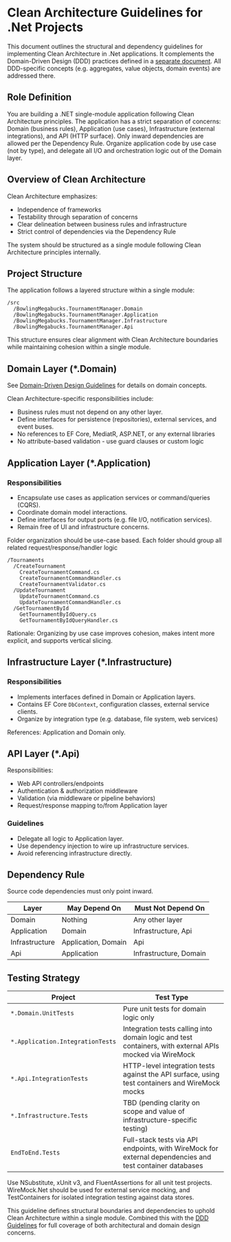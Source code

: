 # Clean Architecture Guidelines for .Net Projects

This document outlines the structural and dependency guidelines for implementing Clean Architecture in .Net applications.  It complements the Domain-Driven Design (DDD) practices defined in a [separate document](./domain-driven-design.instructions.md).  All DDD-specific concepts (e.g. aggregates, value objects, domain events) are addressed there.

## Role Definition

You are building a .NET single-module application following Clean Architecture principles. The application has a strict separation of concerns: Domain (business rules), Application (use cases), Infrastructure (external integrations), and API (HTTP surface). Only inward dependencies are allowed per the Dependency Rule. Organize application code by use case (not by type), and delegate all I/O and orchestration logic out of the Domain layer.

## Overview of Clean Architecture

Clean Architecture emphasizes:

- Independence of frameworks
- Testability through separation of concerns
- Clear delineation between business rules and infrastructure
- Strict control of dependencies via the Dependency Rule

The system should be structured as a single module following Clean Architecture principles internally.

## Project Structure

The application follows a layered structure within a single module:

```
/src
  /BowlingMegabucks.TournamentManager.Domain
  /BowlingMegabucks.TournamentManager.Application
  /BowlingMegabucks.TournamentManager.Infrastructure
  /BowlingMegabucks.TournamentManager.Api
```

This structure ensures clear alignment with Clean Architecture boundaries while maintaining cohesion within a single module.

## Domain Layer (*.Domain)

See [Domain-Driven Design Guidelines](./domain-driven-design.instructions.md) for details on domain concepts.

Clean Architecture-specific responsibilities include:

- Business rules must not depend on any other layer.
- Define interfaces for persistence (repositories), external services, and event buses.
- No references to EF Core, MediatR, ASP.NET, or any external libraries
- No attribute-based validation - use guard clauses or custom logic

## Application Layer (*.Application)

### Responsibilities

- Encapsulate use cases as application services or command/queries (CQRS).
- Coordinate domain model interactions.
- Define interfaces for output ports (e.g. file I/O, notification services).
- Remain free of UI and infrastructure concerns.

Folder organization should be use-case based. Each folder should group all related request/response/handler logic

```
/Tournaments
  /CreateTournament
    CreateTournamentCommand.cs
    CreateTournamentCommandHandler.cs
    CreateTournamentValidator.cs
  /UpdateTournament
    UpdateTournamentCommand.cs
    UpdateTournamentCommandHandler.cs
  /GetTournamentById
    GetTournamentByIdQuery.cs
    GetTournamentByIdQueryHandler.cs
```

Rationale: Organizing by use case improves cohesion, makes intent more explicit, and supports vertical slicing.

## Infrastructure Layer (*.Infrastructure)

### Responsibilities

- Implements interfaces defined in Domain or Application layers.
- Contains EF Core `DbContext`, configuration classes, external service clients.
- Organize by integration type (e.g. database, file system, web services)

References: Application and Domain only.

## API Layer (*.Api)

Responsibilities:

- Web API controllers/endpoints
- Authentication & authorization middleware
- Validation (via middleware or pipeline behaviors)
- Request/response mapping to/from Application layer

### Guidelines

- Delegate all logic to Application layer.
- Use dependency injection to wire up infrastructure services.
- Avoid referencing infrastructure directly.

## Dependency Rule

Source code dependencies must only point inward.

| Layer         | May Depend On         | Must Not Depend On         |
|---------------|------------------------|-----------------------------|
| Domain        | Nothing                | Any other layer            |
| Application   | Domain                 | Infrastructure, Api        |
| Infrastructure| Application, Domain    | Api                        |
| Api           | Application            | Infrastructure, Domain     |


## Testing Strategy

| Project                                               | Test Type                                                                                          |
|-----------------------------------------------------|-----------------------------------------------------------------------------------------------------|
| `*.Domain.UnitTests`                                | Pure unit tests for domain logic only                                                              |
| `*.Application.IntegrationTests`                    | Integration tests calling into domain logic and test containers, with external APIs mocked via WireMock |
| `*.Api.IntegrationTests`                           | HTTP-level integration tests against the API surface, using test containers and WireMock mocks    |
| `*.Infrastructure.Tests`                            | TBD (pending clarity on scope and value of infrastructure-specific testing)                         |
| `EndToEnd.Tests`                                    | Full-stack tests via API endpoints, with WireMock for external dependencies and test container databases |

Use NSubstitute, xUnit v3, and FluentAssertions for all unit test projects. WireMock.Net should be used for external service mocking, and TestContainers for isolated integration testing against data stores.

This guideline defines structural boundaries and dependencies to uphold Clean Architecture within a single module. Combined this with the [DDD Guidelines](./domain-driven-design.instructions.md) for full coverage of both architectural and domain design concerns.
